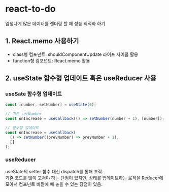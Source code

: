 # react-to-do

엄청나게 많은 데이터를 렌더링 할 때 성능 최적화 하기

## 1. React.memo 사용하기

- class형 컴포넌트: shouldComponentUpdate 라이프 사이클 활용
- function형 컴포넌트: React.memo 활용

## 2. useState 함수형 업데이트 혹은 useReducer 사용

### useSate 함수형 업데이트

```javascript
const [number, setNumber] = useState(0);

// 기존 setNumber
const onIncrease = useCallback(() => setNumber(number + 1), [number]);

// 함수형 업데이트
const onIncrease = useCallback(
  () => setNumber((prevNumber) => prevNumber + 1),
  []
);
```

### useReducer

useState의 setter 함수 대신 dispatch를 통해 조작.  
기존 코드를 많이 고쳐야 하는 단점이 있지만, 상태를 업데이트하는 로직을 Reducer에 모아서 컴포넌트 바깥에 빼 놓을 수 있는 장점이 있음.
